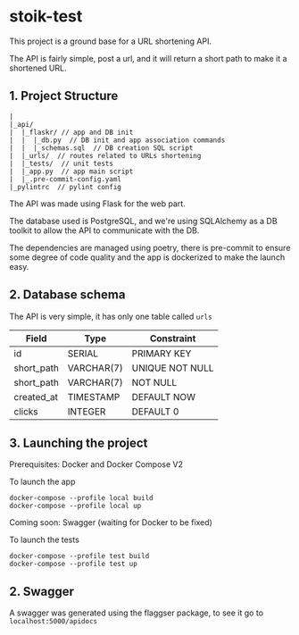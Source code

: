 # stoik-test


This project is a ground base for a URL shortening API.

The API is fairly simple, post a url, and it will return a short path to make it a shortened URL.

## 1. Project Structure

````
|
|_api/
|  |_flaskr/ // app and DB init
|  |  |_db.py  // DB init and app association commands
|  |  |_schemas.sql  // DB creation SQL script
|  |_urls/  // routes related to URLs shortening
|  |_tests/  // unit tests
|  |_app.py  // app main script
|  |_.pre-commit-config.yaml
|_pylintrc  // pylint config
````

The API was made using Flask for the web part.

The database used is PostgreSQL, and we're using SQLAlchemy as a DB toolkit to allow the API to communicate with the DB.

The dependencies are managed using poetry, there is pre-commit to ensure some degree of code quality and the app is
dockerized to make the launch easy.


## 2. Database schema

The API is very simple, it has only one table called ``urls``

Field  | Type  |  Constraint  |
------------- | -------------  | -------------
id  | SERIAL  |  PRIMARY KEY
short_path  | VARCHAR(7)  | UNIQUE NOT NULL
short_path  | VARCHAR(7)  |  NOT NULL
created_at  |  TIMESTAMP  |  DEFAULT NOW
clicks  |  INTEGER  |  DEFAULT 0

## 3. Launching the project

Prerequisites: Docker and Docker Compose V2

To launch the app

```
docker-compose --profile local build
docker-compose --profile local up
```

Coming soon: Swagger (waiting for Docker to be fixed)

To launch the tests

```
docker-compose --profile test build
docker-compose --profile test up
```


## 2. Swagger

A swagger was generated using the flaggser package,
to see it go to
``localhost:5000/apidocs``
